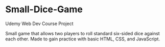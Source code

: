 # Small-Dice-Game
Udemy Web Dev Course Project

Small game that allows two players to roll standard six-sided dice against each other.
Made to gain practice with basic HTML, CSS, and JavaScript.
